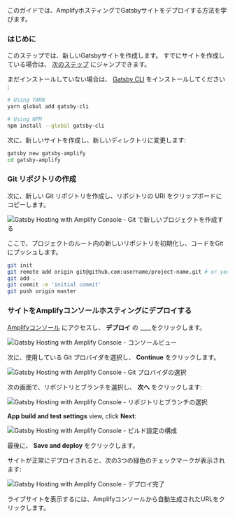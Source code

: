 このガイドでは、AmplifyホスティングでGatsbyサイトをデプロイする方法を学びます。

### はじめに

<amplify-callout>

このステップでは、新しいGatsbyサイトを作成します。 すでにサイトを作成している場合は、 [次のステップ](#creating-the-git-repository) にジャンプできます。

</amplify-callout>

まだインストールしていない場合は、 [Gatsby CLI](https://www.gatsbyjs.org/tutorial/part-zero/#using-the-gatsby-cli) をインストールしてください :

```sh
# Using YARN
yarn global add gatsby-cli

# Using NPM
npm install --global gatsby-cli
```

次に、新しいサイトを作成し、新しいディレクトリに変更します:

```sh
gatsby new gatsby-amplify
cd gatsby-amplify
```

### Git リポジトリの作成

次に、新しい Git リポジトリを作成し、リポジトリの URI をクリップボードにコピーします。

![Gatsby Hosting with Amplify Console - Git で新しいプロジェクトを作成する](~/images/hosting/gatsby/1.png)

ここで、プロジェクトのルート内の新しいリポジトリを初期化し、コードをGitにプッシュします。

```sh
git init
git remote add origin git@github.com:username/project-name.git # or your git repository location
git add .
git commit -m 'initial commit'
git push origin master
```

### サイトをAmplifyコンソールホスティングにデプロイする

[Amplifyコンソール](https://console.aws.amazon.com/amplify/home) にアクセスし、 __デプロイ__ の ____をクリックします。

![Gatsby Hosting with Amplify Console - コンソールビュー](~/images/hosting/gatsby/2.png)

次に、使用している Git プロバイダを選択し、 __Continue__ をクリックします。

![Gatsby Hosting with Amplify Console - Git プロバイダの選択](~/images/hosting/gatsby/3.png)

次の画面で、リポジトリとブランチを選択し、 __次へ__ をクリックします:

![Gatsby Hosting with Amplify Console - リポジトリとブランチの選択](~/images/hosting/gatsby/4.png)

__App build and test settings__ view, click __Next__:

![Gatsby Hosting with Amplify Console - ビルド設定の構成](~/images/hosting/gatsby/5.png)

最後に、 __Save and deploy__ をクリックします。

サイトが正常にデプロイされると、次の3つの緑色のチェックマークが表示されます:

![Gatsby Hosting with Amplify Console - デプロイ完了](~/images/hosting/gatsby/6.png)

ライブサイトを表示するには、Amplifyコンソールから自動生成されたURLをクリックします。